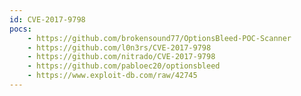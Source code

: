 ```yaml
---
id: CVE-2017-9798
pocs:
    - https://github.com/brokensound77/OptionsBleed-POC-Scanner
    - https://github.com/l0n3rs/CVE-2017-9798
    - https://github.com/nitrado/CVE-2017-9798
    - https://github.com/pabloec20/optionsbleed
    - https://www.exploit-db.com/raw/42745
---
```

